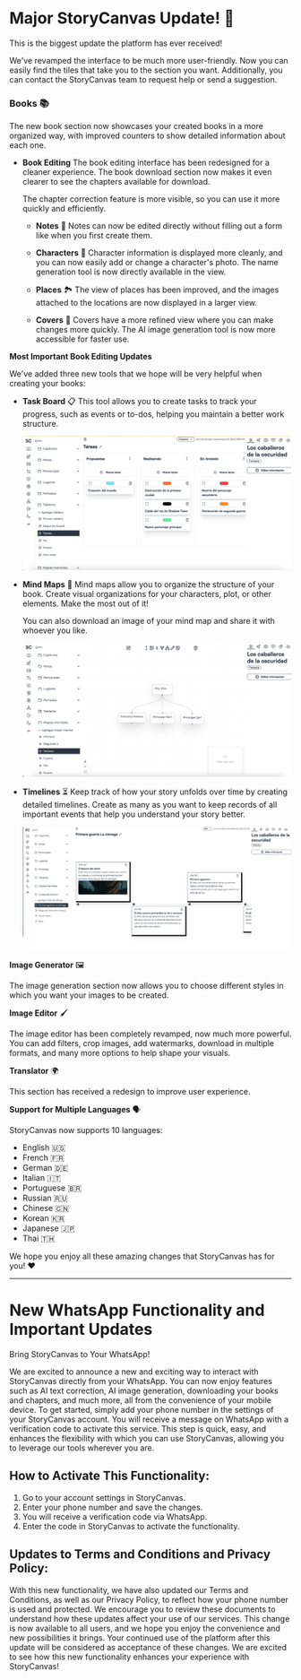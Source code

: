 # Major StoryCanvas Update! 🚀

This is the biggest update the platform has ever received!

We've revamped the interface to be much more user-friendly. Now you can easily find the tiles that take you to the section you want. Additionally, you can contact the StoryCanvas team to request help or send a suggestion.

### **Books** 📚

The new book section now showcases your created books in a more organized way, with improved counters to show detailed information about each one.

- **Book Editing**
  The book editing interface has been redesigned for a cleaner experience. The book download section now makes it even clearer to see the chapters available for download.

  The chapter correction feature is more visible, so you can use it more quickly and efficiently.

  - **Notes** 📝
    Notes can now be edited directly without filling out a form like when you first create them.

  - **Characters** 👤
    Character information is displayed more cleanly, and you can now easily add or change a character's photo. The name generation tool is now directly available in the view.

  - **Places** 🏞️
    The view of places has been improved, and the images attached to the locations are now displayed in a larger view.

  - **Covers** 🎨
    Covers have a more refined view where you can make changes more quickly. The AI image generation tool is now more accessible for faster use.

**Most Important Book Editing Updates**

We've added three new tools that we hope will be very helpful when creating your books:

- **Task Board** 📋
  This tool allows you to create tasks to track your progress, such as events or to-dos, helping you maintain a better work structure.

  ![alt text](https://raw.githubusercontent.com/kimvex/storycanvas-blog-info/refs/heads/main/imgs/Imagen%20board.webp.webp)

- **Mind Maps** 🧠
  Mind maps allow you to organize the structure of your book. Create visual organizations for your characters, plot, or other elements. Make the most out of it!

  You can also download an image of your mind map and share it with whoever you like.

  ![alt text](https://raw.githubusercontent.com/kimvex/storycanvas-blog-info/refs/heads/main/imgs/Mapa%20mental.webp.webp)

- **Timelines** ⏳
  Keep track of how your story unfolds over time by creating detailed timelines. Create as many as you want to keep records of all important events that help you understand your story better.

  ![alt text](https://raw.githubusercontent.com/kimvex/storycanvas-blog-info/refs/heads/main/imgs/timeline.webp.webp)

**Image Generator** 🖼️

The image generation section now allows you to choose different styles in which you want your images to be created.

**Image Editor** 🖌️

The image editor has been completely revamped, now much more powerful. You can add filters, crop images, add watermarks, download in multiple formats, and many more options to help shape your visuals.

**Translator** 🌍

This section has received a redesign to improve user experience.

**Support for Multiple Languages** 🗣️

StoryCanvas now supports 10 languages:
- English 🇺🇸
- French 🇫🇷
- German 🇩🇪
- Italian 🇮🇹
- Portuguese 🇧🇷
- Russian 🇷🇺
- Chinese 🇨🇳
- Korean 🇰🇷
- Japanese 🇯🇵
- Thai 🇹🇭

We hope you enjoy all these amazing changes that StoryCanvas has for you! ❤️


---
# New WhatsApp Functionality and Important Updates

Bring StoryCanvas to Your WhatsApp!

We are excited to announce a new and exciting way to interact with StoryCanvas directly from your WhatsApp. You can now enjoy features such as AI text correction, AI image generation, downloading your books and chapters, and much more, all from the convenience of your mobile device. To get started, simply add your phone number in the settings of your StoryCanvas account. You will receive a message on WhatsApp with a verification code to activate this service. This step is quick, easy, and enhances the flexibility with which you can use StoryCanvas, allowing you to leverage our tools wherever you are.

## How to Activate This Functionality:

1. Go to your account settings in StoryCanvas.
2. Enter your phone number and save the changes.
3. You will receive a verification code via WhatsApp.
4. Enter the code in StoryCanvas to activate the functionality.

## Updates to Terms and Conditions and Privacy Policy:

With this new functionality, we have also updated our Terms and Conditions, as well as our Privacy Policy, to reflect how your phone number is used and protected. We encourage you to review these documents to understand how these updates affect your use of our services. This change is now available to all users, and we hope you enjoy the convenience and new possibilities it brings. Your continued use of the platform after this update will be considered as acceptance of these changes. We are excited to see how this new functionality enhances your experience with StoryCanvas!